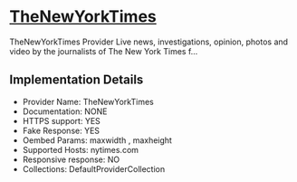 # [TheNewYorkTimes](https://nytimes.com)

TheNewYorkTimes Provider
Live news, investigations, opinion, photos and
video by the journalists of The New York Times f...

## Implementation Details

- Provider
Name: TheNewYorkTimes
- Documentation: NONE
- HTTPS support: YES
- Fake Response: YES
- Oembed Params: maxwidth , maxheight
- Supported Hosts: nytimes.com
- Responsive response: NO
- Collections: DefaultProviderCollection


